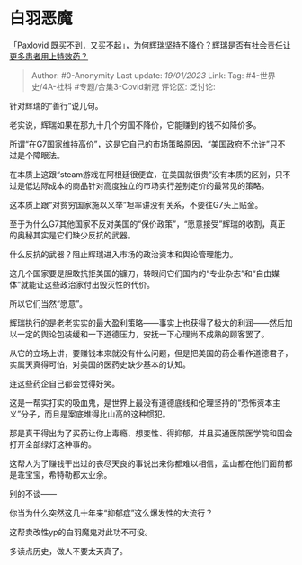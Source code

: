 # 白羽恶魔
[「Paxlovid 既买不到，又买不起」，为何辉瑞坚持不降价？辉瑞是否有社会责任让更多患者用上特效药？](https://afdian.net/p/936a773c97e511ed922052540025c377)

> Author: #0-Anonymity
> Last update: *19/01/2023*
> Link:
> Tag: #4-世界史/4A-社科 #专题/合集3-Covid新冠
> 评论区:
> 泛讨论:

针对辉瑞的“善行”说几句。

老实说，辉瑞如果在那九十几个穷国不降价，它能赚到的钱不如降价多。

所谓“在G7国家维持高价”，这是它自己的市场策略原因，“美国政府不允许”只不过是个障眼法。

在本质上这跟“steam游戏在阿根廷很便宜，在美国就很贵”没有本质的区别，只不过是低边际成本的商品针对高度独立的市场实行差别定价的最常见的策略。

这本质上跟“对贫穷国家施以义举”坦率讲没有关系，不要往G7头上贴金。

至于为什么G7其他国家不反对美国的“保价政策”，“愿意接受”辉瑞的收割，真正的奥秘其实是它们缺少反抗的武器。

什么反抗的武器？阻止辉瑞进入市场的政治资本和舆论管理能力。

这几个国家要是胆敢抗拒美国的镰刀，转眼间它们国内的“专业杂志”和“自由媒体”就能让这些政治家付出毁灭性的代价。

所以它们当然“愿意”。

辉瑞执行的是老老实实的最大盈利策略——事实上也获得了极大的利润——然后加以一定的舆论包装缓和一下道德压力，安抚一下心理尚不成熟的顾客罢了。

从它的立场上讲，要赚钱本来就没有什么问题，但是把美国的药企看作道德君子，实属天真得可怕，对美国的医药史缺少基本的认知。

连这些药企自己都会觉得好笑。

这是一帮实打实的吸血鬼，是世界上最没有道德底线和伦理坚持的“恐怖资本主义”分子，而且是案底堆得比山高的这种惯犯。

那是真干得出为了买药让你上毒瘾、想变性、得抑郁，并且买通医院医学院和国会打开全部绿灯这种事的。

这帮人为了赚钱干出过的丧尽天良的事说出来你都难以相信，孟山都在他们面前都是乖宝宝，希特勒都太业余。

别的不谈——

你当为什么突然这几十年来“抑郁症”这么爆发性的大流行？

这帮卖改性yp的白羽魔鬼对此功不可没。

多读点历史，做人不要太天真了。
